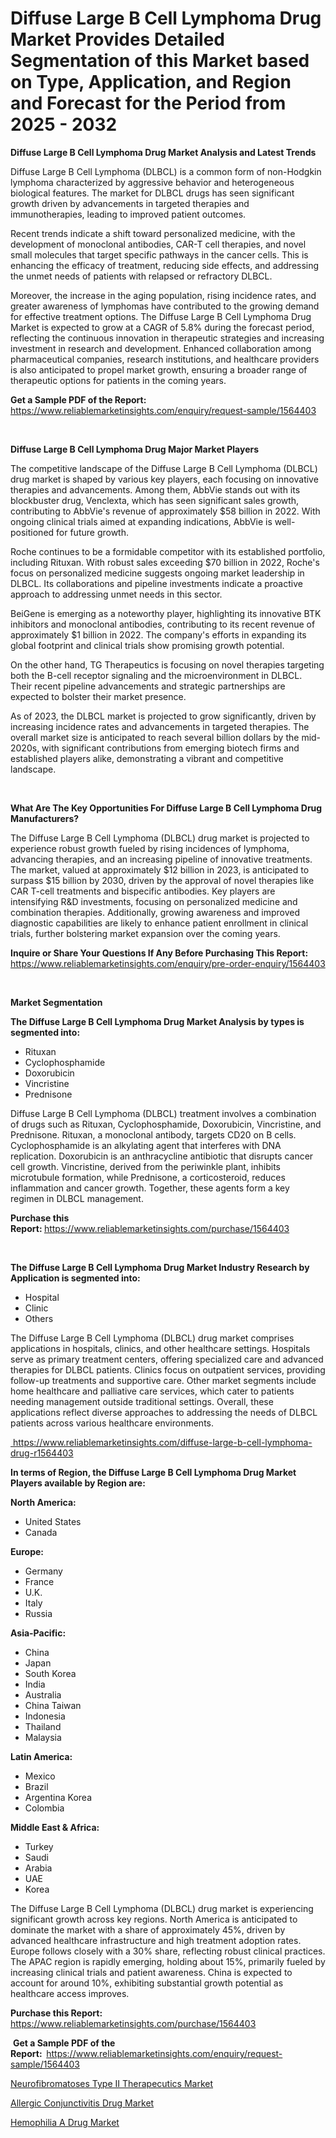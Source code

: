 <p><h1>Diffuse Large B Cell Lymphoma Drug Market Provides Detailed Segmentation of this Market based on Type, Application, and Region and Forecast for the Period from 2025 - 2032</h1></p><p><strong>Diffuse Large B Cell Lymphoma Drug Market Analysis and Latest Trends</strong></p>
<p><p>Diffuse Large B Cell Lymphoma (DLBCL) is a common form of non-Hodgkin lymphoma characterized by aggressive behavior and heterogeneous biological features. The market for DLBCL drugs has seen significant growth driven by advancements in targeted therapies and immunotherapies, leading to improved patient outcomes. </p><p>Recent trends indicate a shift toward personalized medicine, with the development of monoclonal antibodies, CAR-T cell therapies, and novel small molecules that target specific pathways in the cancer cells. This is enhancing the efficacy of treatment, reducing side effects, and addressing the unmet needs of patients with relapsed or refractory DLBCL.</p><p>Moreover, the increase in the aging population, rising incidence rates, and greater awareness of lymphomas have contributed to the growing demand for effective treatment options. The Diffuse Large B Cell Lymphoma Drug Market is expected to grow at a CAGR of 5.8% during the forecast period, reflecting the continuous innovation in therapeutic strategies and increasing investment in research and development. Enhanced collaboration among pharmaceutical companies, research institutions, and healthcare providers is also anticipated to propel market growth, ensuring a broader range of therapeutic options for patients in the coming years.</p></p>
<p><strong>Get a Sample PDF of the Report:&nbsp;</strong> <a href="https://www.reliablemarketinsights.com/enquiry/request-sample/1564403?utm_campaign=2207&utm_medium=2&utm_source=Github&utm_content=ia&utm_term=09032025&utm_id=diffuse-large-b-cell-lymphoma-drug">https://www.reliablemarketinsights.com/enquiry/request-sample/1564403</a></p>
<p>&nbsp;</p>
<p><strong>Diffuse Large B Cell Lymphoma Drug Major Market Players</strong></p>
<p><p>The competitive landscape of the Diffuse Large B Cell Lymphoma (DLBCL) drug market is shaped by various key players, each focusing on innovative therapies and advancements. Among them, AbbVie stands out with its blockbuster drug, Venclexta, which has seen significant sales growth, contributing to AbbVie's revenue of approximately $58 billion in 2022. With ongoing clinical trials aimed at expanding indications, AbbVie is well-positioned for future growth.</p><p>Roche continues to be a formidable competitor with its established portfolio, including Rituxan. With robust sales exceeding $70 billion in 2022, Roche's focus on personalized medicine suggests ongoing market leadership in DLBCL. Its collaborations and pipeline investments indicate a proactive approach to addressing unmet needs in this sector.</p><p>BeiGene is emerging as a noteworthy player, highlighting its innovative BTK inhibitors and monoclonal antibodies, contributing to its recent revenue of approximately $1 billion in 2022. The company's efforts in expanding its global footprint and clinical trials show promising growth potential.</p><p>On the other hand, TG Therapeutics is focusing on novel therapies targeting both the B-cell receptor signaling and the microenvironment in DLBCL. Their recent pipeline advancements and strategic partnerships are expected to bolster their market presence.</p><p>As of 2023, the DLBCL market is projected to grow significantly, driven by increasing incidence rates and advancements in targeted therapies. The overall market size is anticipated to reach several billion dollars by the mid-2020s, with significant contributions from emerging biotech firms and established players alike, demonstrating a vibrant and competitive landscape.</p></p>
<p>&nbsp;</p>
<p><strong>What Are The Key Opportunities For Diffuse Large B Cell Lymphoma Drug Manufacturers?</strong></p>
<p><p>The Diffuse Large B Cell Lymphoma (DLBCL) drug market is projected to experience robust growth fueled by rising incidences of lymphoma, advancing therapies, and an increasing pipeline of innovative treatments. The market, valued at approximately $12 billion in 2023, is anticipated to surpass $15 billion by 2030, driven by the approval of novel therapies like CAR T-cell treatments and bispecific antibodies. Key players are intensifying R&D investments, focusing on personalized medicine and combination therapies. Additionally, growing awareness and improved diagnostic capabilities are likely to enhance patient enrollment in clinical trials, further bolstering market expansion over the coming years.</p></p>
<p><strong>Inquire or Share Your Questions If Any Before Purchasing This Report:</strong> <a href="https://www.reliablemarketinsights.com/enquiry/pre-order-enquiry/1564403?utm_campaign=2207&utm_medium=2&utm_source=Github&utm_content=ia&utm_term=09032025&utm_id=diffuse-large-b-cell-lymphoma-drug">https://www.reliablemarketinsights.com/enquiry/pre-order-enquiry/1564403</a></p>
<p>&nbsp;</p>
<p><strong>Market Segmentation</strong></p>
<p><strong>The Diffuse Large B Cell Lymphoma Drug Market Analysis by types is segmented into:</strong></p>
<p><ul><li>Rituxan</li><li>Cyclophosphamide</li><li>Doxorubicin</li><li>Vincristine</li><li>Prednisone</li></ul></p>
<p><p>Diffuse Large B Cell Lymphoma (DLBCL) treatment involves a combination of drugs such as Rituxan, Cyclophosphamide, Doxorubicin, Vincristine, and Prednisone. Rituxan, a monoclonal antibody, targets CD20 on B cells. Cyclophosphamide is an alkylating agent that interferes with DNA replication. Doxorubicin is an anthracycline antibiotic that disrupts cancer cell growth. Vincristine, derived from the periwinkle plant, inhibits microtubule formation, while Prednisone, a corticosteroid, reduces inflammation and cancer growth. Together, these agents form a key regimen in DLBCL management.</p></p>
<p><strong>Purchase this Report:&nbsp;</strong><a href="https://www.reliablemarketinsights.com/purchase/1564403?utm_campaign=2207&utm_medium=2&utm_source=Github&utm_content=ia&utm_term=09032025&utm_id=diffuse-large-b-cell-lymphoma-drug">https://www.reliablemarketinsights.com/purchase/1564403</a></p>
<p>&nbsp;</p>
<p><strong>The Diffuse Large B Cell Lymphoma Drug Market Industry Research by Application is segmented into:</strong></p>
<p><ul><li>Hospital</li><li>Clinic</li><li>Others</li></ul></p>
<p><p>The Diffuse Large B Cell Lymphoma (DLBCL) drug market comprises applications in hospitals, clinics, and other healthcare settings. Hospitals serve as primary treatment centers, offering specialized care and advanced therapies for DLBCL patients. Clinics focus on outpatient services, providing follow-up treatments and supportive care. Other market segments include home healthcare and palliative care services, which cater to patients needing management outside traditional settings. Overall, these applications reflect diverse approaches to addressing the needs of DLBCL patients across various healthcare environments.</p></p>
<p><a href="https://www.reliablemarketinsights.com/diffuse-large-b-cell-lymphoma-drug-r1564403?utm_campaign=2207&utm_medium=2&utm_source=Github&utm_content=ia&utm_term=09032025&utm_id=diffuse-large-b-cell-lymphoma-drug">&nbsp;https://www.reliablemarketinsights.com/diffuse-large-b-cell-lymphoma-drug-r1564403</a></p>
<p><strong>In terms of Region, the Diffuse Large B Cell Lymphoma Drug Market Players available by Region are:</strong></p>
<p>
    <p> <strong> North America: </strong>
        <ul>
            <li>United States</li>
            <li>Canada</li>
        </ul>
        </p> 
    <p> <strong> Europe: </strong>
        <ul>
            <li>Germany</li>
            <li>France</li>
            <li>U.K.</li>
            <li>Italy</li>
            <li>Russia</li>
        </ul>
        </p> 
    <p> <strong> Asia-Pacific: </strong>
        <ul>
            <li>China</li>
            <li>Japan</li>
            <li>South Korea</li>
            <li>India</li>
            <li>Australia</li>
            <li>China Taiwan</li>
            <li>Indonesia</li>
            <li>Thailand</li>
            <li>Malaysia</li>
        </ul>
        </p> 
    <p> <strong> Latin America: </strong>
        <ul>
            <li>Mexico</li>
            <li>Brazil</li>
            <li>Argentina Korea</li>
            <li>Colombia</li>
        </ul>
        </p> 
    <p> <strong> Middle East & Africa: </strong>
        <ul>
            <li>Turkey</li>
            <li>Saudi</li>
            <li>Arabia</li>
            <li>UAE</li>
            <li>Korea</li>
        </ul>
    </p>
    </p>
<p><p>The Diffuse Large B Cell Lymphoma (DLBCL) drug market is experiencing significant growth across key regions. North America is anticipated to dominate the market with a share of approximately 45%, driven by advanced healthcare infrastructure and high treatment adoption rates. Europe follows closely with a 30% share, reflecting robust clinical practices. The APAC region is rapidly emerging, holding about 15%, primarily fueled by increasing clinical trials and patient awareness. China is expected to account for around 10%, exhibiting substantial growth potential as healthcare access improves.</p></p>
<p><strong>Purchase this Report: </strong><a href="https://www.reliablemarketinsights.com/purchase/1564403?utm_campaign=2207&utm_medium=2&utm_source=Github&utm_content=ia&utm_term=09032025&utm_id=diffuse-large-b-cell-lymphoma-drug">https://www.reliablemarketinsights.com/purchase/1564403</a></p>
<p>&nbsp;<strong>Get a Sample PDF of the Report:&nbsp;&nbsp;</strong><a href="https://www.reliablemarketinsights.com/enquiry/request-sample/1564403?utm_campaign=2207&utm_medium=2&utm_source=Github&utm_content=ia&utm_term=09032025&utm_id=diffuse-large-b-cell-lymphoma-drug">https://www.reliablemarketinsights.com/enquiry/request-sample/1564403</a></p>
<p><strong></strong></p>
<p><p><a href="https://github.com/joshuagarcia509/Market-Research-Report-List-1/blob/main/neurofibromatoses-type-ii-therapecutics-market.md?utm_campaign=2207&utm_medium=2&utm_source=Github&utm_content=ia&utm_term=09032025&utm_id=diffuse-large-b-cell-lymphoma-drug">Neurofibromatoses Type II Therapecutics Market</a></p><p><a href="https://github.com/duscarajlha/Market-Research-Report-List-1/blob/main/allergic-conjunctivitis-drug-market.md?utm_campaign=2207&utm_medium=2&utm_source=Github&utm_content=ia&utm_term=09032025&utm_id=diffuse-large-b-cell-lymphoma-drug">Allergic Conjunctivitis Drug Market</a></p><p><a href="https://github.com/lillybosakoi/Market-Research-Report-List-1/blob/main/hemophilia-a-drug-market.md?utm_campaign=2207&utm_medium=2&utm_source=Github&utm_content=ia&utm_term=09032025&utm_id=diffuse-large-b-cell-lymphoma-drug">Hemophilia A Drug Market</a></p></p>